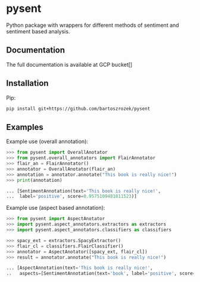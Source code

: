 # pysent

Python package with wrappers for different methods of sentiment and sentiment based analysis.

## Documentation

The full documentation is available at GCP bucket[]

## Installation

Pip:

```sh
pip install git+https://github.com/bartoszrozek/pysent
```

## Examples

Example use (overall annotation):

```python
>>> from pysent import OverallAnotator
>>> from pysent.overall_annotators import FlairAnnotator
>>> flair_an = FlairAnnotator()
>>> annotator = OverallAnotator(flair_an)
>>> annotation = annotator.annotate("This book is really nice!")
>>> print(annotation)

... [SentimentAnnotation(text='This book is really nice!',
...  label='positive', score=0.9575109481811523)]
```

Example use (aspect based annotation):

```python
>>> from pysent import AspectAnotator
>>> import pysent.aspect_annotators.extractors as extractors
>>> import pysent.aspect_annotators.classifiers as classifiers

>>> spacy_ext = extractors.SpacyExtractor()
>>> flair_cl = classifiers.FlairClassifier()
>>> annotator = AspectAnotator([spacy_ext, flair_cl])
>>> result = annotator.annotate("This book is really nice!")

... [AspectAnnotation(text='This book is really nice!',
..   aspects=[SentimentAnnotation(text='book', label='positive', score=0.9575109481811523)])]
```
